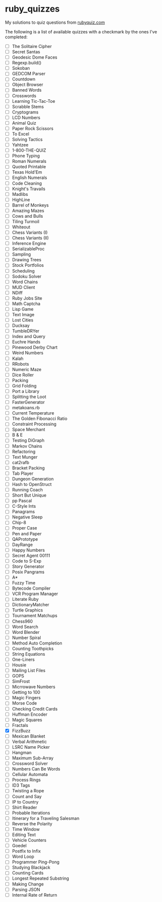 # ruby_quizzes
My solutions to quiz questions from [rubyquiz.com]( http://rubyquiz.com/ )

The following is a list of available quizzes with a checkmark by the ones I've completed:

- [ ] The Solitaire Cipher
- [ ] Secret Santas
- [ ] Geodesic Dome Faces
- [ ] Regexp.build()
- [ ] Sokoban
- [ ] GEDCOM Parser
- [ ] Countdown
- [ ] Object Browser
- [ ] Banned Words
- [ ] Crosswords
- [ ] Learning Tic-Tac-Toe
- [ ] Scrabble Stems
- [ ] Cryptograms
- [ ] LCD Numbers
- [ ] Animal Quiz
- [ ] Paper Rock Scissors
- [ ] To Excel
- [ ] Solving Tactics
- [ ] Yahtzee
- [ ] 1-800-THE-QUIZ
- [ ] Phone Typing
- [ ] Roman Numerals
- [ ] Quoted Printable
- [ ] Texas Hold'Em
- [ ] English Numerals
- [ ] Code Cleaning
- [ ] Knight's Travails
- [ ] Madlibs
- [ ] HighLine
- [ ] Barrel of Monkeys
- [ ] Amazing Mazes
- [ ] Cows and Bulls
- [ ] Tiling Turmoil
- [ ] Whiteout
- [ ] Chess Variants (I)
- [ ] Chess Variants (II)
- [ ] Inference Engine
- [ ] SerializableProc
- [ ] Sampling
- [ ] Drawing Trees
- [ ] Stock Portfolios
- [ ] Scheduling
- [ ] Sodoku Solver
- [ ] Word Chains
- [ ] MUD Client
- [ ] NDiff
- [ ] Ruby Jobs Site
- [ ] Math Captcha
- [ ] Lisp Game
- [ ] Text Image
- [ ] Lost Cities
- [ ] Ducksay
- [ ] TumbleDRYer
- [ ] Index and Query
- [ ] Euchre Hands
- [ ] Pinewood Derby Chart
- [ ] Weird Numbers
- [ ] Kalah
- [ ] RRobots
- [ ] Numeric Maze
- [ ] Dice Roller
- [ ] Packing
- [ ] Grid Folding
- [ ] Port a Library
- [ ] Splitting the Loot
- [ ] FasterGenerator
- [ ] metakoans.rb
- [ ] Current Temperature
- [ ] The Golden Fibonacci Ratio
- [ ] Constraint Processing
- [ ] Space Merchant
- [ ] B & E
- [ ] Testing DiGraph
- [ ] Markov Chains
- [ ] Refactoring
- [ ] Text Munger
- [ ] cat2rafb
- [ ] Bracket Packing
- [ ] Tab Player
- [ ] Dungeon Generation
- [ ] Hash to OpenStruct
- [ ] Running Coach
- [ ] Short But Unique
- [ ] pp Pascal
- [ ] C-Style Ints
- [ ] Panagrams
- [ ] Negative Sleep
- [ ] Chip-8
- [ ] Proper Case
- [ ] Pen and Paper
- [ ] QAPrototype
- [ ] DayRange
- [ ] Happy Numbers
- [ ] Secret Agent 00111
- [ ] Code to S-Exp
- [ ] Story Generator
- [ ] Posix Pangrams
- [ ] A*
- [ ] Fuzzy Time
- [ ] Bytecode Compiler
- [ ] VCR Program Manager
- [ ] Literate Ruby
- [ ] DictionaryMatcher
- [ ] Turtle Graphics
- [ ] Tournament Matchups
- [ ] Chess960
- [ ] Word Search
- [ ] Word Blender
- [ ] Number Spiral
- [ ] Method Auto Completion
- [ ] Counting Toothpicks
- [ ] String Equations
- [ ] One-Liners
- [ ] Housie
- [ ] Mailing List Files
- [ ] GOPS
- [ ] SimFrost
- [ ] Micrrowave Numbers
- [ ] Getting to 100
- [ ] Magic Fingers
- [ ] Morse Code
- [ ] Checking Credit Cards
- [ ] Huffman Encoder
- [ ] Magic Squares
- [ ] Fractals
- [x] FizzBuzz
- [ ] Mexican Blanket
- [ ] Verbal Arithmetic
- [ ] LSRC Name Picker
- [ ] Hangman
- [ ] Maximum Sub-Array
- [ ] Crossword Solver
- [ ] Numbers Can Be Words
- [ ] Cellular Automata
- [ ] Process Rings
- [ ] ID3 Tags
- [ ] Twisting a Rope
- [ ] Count and Say
- [ ] IP to Country
- [ ] Shirt Reader
- [ ] Probable Iterations
- [ ] Itinerary for a Traveling Salesman
- [ ] Reverse the Polarity
- [ ] Time Window
- [ ] Editing Text
- [ ] Vehicle Counters
- [ ] Goedel
- [ ] Postfix to Infix
- [ ] Word Loop
- [ ] Programmer Ping-Pong
- [ ] Studying Blackjack
- [ ] Counting Cards
- [ ] Longest Repeated Substring
- [ ] Making Change
- [ ] Parsing JSON
- [ ] Internal Rate of Return
